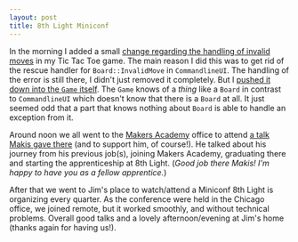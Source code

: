 ```yaml
---
layout: post
title: 8th Light Miniconf
---
```


In the morning I added a small [change regarding the handling of invalid moves](https://github.com/christophgockel/tictactoe-ruby/commit/2a516f06791e8e79eff99ce35a6eceba3d68aff7) in my Tic Tac Toe game.
The main reason I did this was to get rid of the rescue handler for `Board::InvalidMove` in `CommandlineUI`. The handling of the error is still there, I didn't just removed it completely. But I [pushed it down into the `Game` itself](https://github.com/christophgockel/tictactoe-ruby/commit/c62d2fdccb6d47270745573e5288366126cb1d78). The `Game` knows of a _thing_ like a `Board` in contrast to `CommandlineUI` which doesn't know that there is a `Board` at all. It just seemed odd that a part that knows nothing about `Board` is able to handle an exception from it.

Around noon we all went to the [Makers Academy](http://www.makersacademy.com/) office to attend [a talk Makis gave there](https://twitter.com/jsuchy/status/490098890507812864) (and to support him, of course!). He talked about his journey from his previous job(s), joining Makers Academy, graduating there and starting the apprenticeship at 8th Light. (_Good job there Makis! I'm happy to have you as a fellow apprentice._)

After that we went to Jim's place to watch/attend a Miniconf 8th Light is organizing every quarter. As the conference were held in the Chicago office, we joined remote, but it worked smoothly, and without technical problems. Overall good talks and a lovely afternoon/evening at Jim's home (thanks again for having us!).